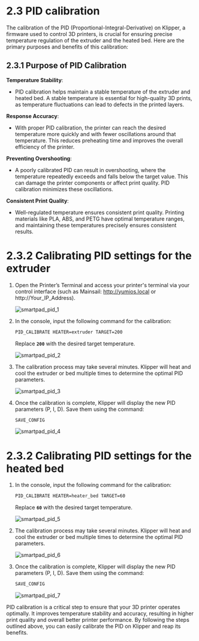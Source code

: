 # 2.3 PID calibration

The calibration of the PID (Proportional-Integral-Derivative) on Klipper, a firmware used to control 3D printers, is crucial for ensuring precise temperature regulation of the extruder and the heated bed. Here are the primary purposes and benefits of this calibration:

## 2.3.1 Purpose of PID Calibration

**Temperature Stability**:
   - PID calibration helps maintain a stable temperature of the extruder and heated bed. A stable temperature is essential for high-quality 3D prints, as temperature fluctuations can lead to defects in the printed layers.

**Response Accuracy**:
   - With proper PID calibration, the printer can reach the desired temperature more quickly and with fewer oscillations around that temperature. This reduces preheating time and improves the overall efficiency of the printer.

**Preventing Overshooting**:
   - A poorly calibrated PID can result in overshooting, where the temperature repeatedly exceeds and falls below the target value. This can damage the printer components or affect print quality. PID calibration minimizes these oscillations.

**Consistent Print Quality**:
   - Well-regulated temperature ensures consistent print quality. Printing materials like PLA, ABS, and PETG have optimal temperature ranges, and maintaining these temperatures precisely ensures consistent results.


# 2.3.2 Calibrating PID settings for the extruder

1. Open the Printer’s Terminal and access your printer's terminal via your control interface (such as Mainsail: http://yumios.local or http://Your_IP_Address).

   ![smartpad_pid_1](../../../img/KlipperSmartPad/PID_calibration/smartpad_pid_1.png)
   
2. In the console, input the following command for the calibration:

     ```sh
     PID_CALIBRATE HEATER=extruder TARGET=200
     ```
     Replace **`200`** with the desired target temperature.

     ![smartpad_pid_2](../../../img/KlipperSmartPad/PID_calibration/smartpad_pid_2.png)

3. The calibration process may take several minutes. Klipper will heat and cool the extruder or bed multiple times to determine the optimal PID parameters.

   ![smartpad_pid_3](../../../img/KlipperSmartPad/PID_calibration/smartpad_pid_3.png)

4. Once the calibration is complete, Klipper will display the new PID parameters (P, I, D). Save them using the command:

     ```sh
     SAVE_CONFIG
     ```

     ![smartpad_pid_4](../../../img/KlipperSmartPad/PID_calibration/smartpad_pid_4.png)

# 2.3.2 Calibrating PID settings for the heated bed

1. In the console, input the following command for the calibration:

     ```sh
     PID_CALIBRATE HEATER=heater_bed TARGET=60
     ```
     Replace **`60`** with the desired target temperature.

     ![smartpad_pid_5](../../../img/KlipperSmartPad/PID_calibration/smartpad_pid_5.png)

3. The calibration process may take several minutes. Klipper will heat and cool the extruder or bed multiple times to determine the optimal PID parameters.

   ![smartpad_pid_6](../../../img/KlipperSmartPad/PID_calibration/smartpad_pid_6.png)

4. Once the calibration is complete, Klipper will display the new PID parameters (P, I, D). Save them using the command:

     ```sh
     SAVE_CONFIG
     ```

    ![smartpad_pid_7](../../../img/KlipperSmartPad/PID_calibration/smartpad_pid_4.png)

PID calibration is a critical step to ensure that your 3D printer operates optimally. It improves temperature stability and accuracy, resulting in higher print quality and overall better printer performance. By following the steps outlined above, you can easily calibrate the PID on Klipper and reap its benefits.